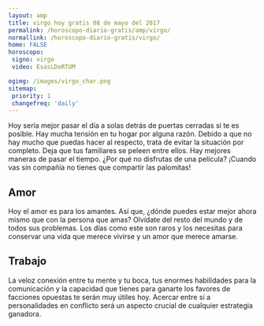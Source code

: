 ```yaml
---
layout: amp
title: virgo hoy gratis 08 de mayo del 2017 
permalink: /horoscopo-diario-gratis/amp/virgo/
normallink: /horoscopo-diario-gratis/virgo/
home: FALSE
horoscopo:
 signo: virgo
 video: EsasLDoRTUM

ogimg: /images/virgo_char.png
sitemap:
 priority: 1
 changefreq: 'daily'
---
```



Hoy sería mejor pasar el día a solas detrás de puertas cerradas si te es posible. Hay mucha tensión en tu hogar por alguna razón. Debido a que no hay mucho que puedas hacer al respecto, trata de evitar la situación por completo. Deja que tus familiares se peleen entre ellos. Hay mejores maneras de pasar el tiempo. ¿Por qué no disfrutas de una película? ¡Cuando vas sin compañía no tienes que compartir las palomitas!

## Amor

Hoy el amor es para los amantes. Así que, ¿dónde puedes estar mejor ahora mismo que con la persona que amas? Olvídate del resto del mundo y de todos sus problemas. Los días como este son raros y los necesitas para conservar una vida que merece vivirse y un amor que merece amarse.

## Trabajo

La veloz conexión entre tu mente y tu boca, tus enormes habilidades para la comunicación y la capacidad que tienes para ganarte los favores de facciones opuestas te serán muy útiles hoy. Acercar entre sí a personalidades en conflicto será un aspecto crucial de cualquier estrategia ganadora.